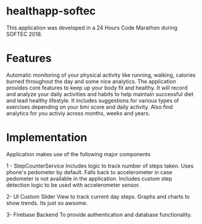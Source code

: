 # healthapp-softec
This application was developed in a 24 Hours Code Marathon during SOFTEC 2018.

# Features
Automatic monitoring of your physical activity like running, walking, calories burned throughout the day and some nice analytics.
The application provides core features to keep up your body fit and healthy. It will record and analyze your daily activities 
and habits to help maintain successful diet and lead healthy lifestyle. It includes suggestions for various types of exercises
depending on your bmi score and daily activity. Also find analytics for you activiy across months, weeks and years.

# Implementation
Application makes use of the following major components

1 - StepCounterService
    Includes logic to track number of steps taken. Uses phone's pedometer by default. Falls back to accelerometer in case pedometer
    is not available in the application. Includes custom step detection logic to be used with accelerometer sensor.

2-  UI
    Custom Slider View to track current day steps. Graphs and charts to show trends. Its just so awsome.
    
3-  Firebase Backend
    To provide authentication and database functionality.


